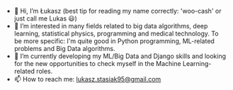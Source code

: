 - 👋 Hi, I’m Łukasz (best tip for reading my name correctly: 'woo-cash' or just call me Lukas 😃)
- 👀 I’m interested in many fields related to big data algorithms, deep learning, statistical physics, programming and medical technology. To be more specific: I'm quite good in Python programming, ML-related problems and Big Data algorithms.
- 🌱 I’m currently developing my ML/Big Data and Django skills and looking for the new opportunities to check myself in the Machine Learning-related roles. 
- 📫 How to reach me: lukasz.stasiak95@gmail.com

<!---
lstasiak/lstasiak is a ✨ special ✨ repository because its `README.md` (this file) appears on your GitHub profile.
You can click the Preview link to take a look at your changes.
--->
